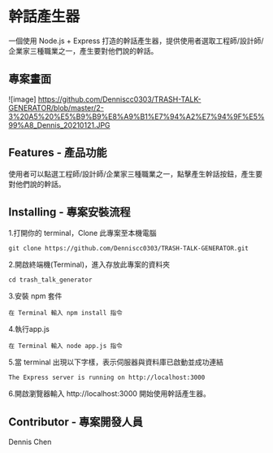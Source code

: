 # 幹話產生器
一個使用 Node.js + Express 打造的幹話產生器，提供使用者選取工程師/設計師/企業家三種職業之一，產生要對他們說的幹話。

## 專案畫面
![image] https://github.com/Denniscc0303/TRASH-TALK-GENERATOR/blob/master/2-3%20A5%20%E5%B9%B9%E8%A9%B1%E7%94%A2%E7%94%9F%E5%99%A8_Dennis_20210121.JPG

## Features - 產品功能
使用者可以點選工程師/設計師/企業家三種職業之一，點擊產生幹話按鈕，產生要對他們說的幹話。

## Installing - 專案安裝流程
1.打開你的 terminal，Clone 此專案至本機電腦
```
git clone https://github.com/Denniscc0303/TRASH-TALK-GENERATOR.git
```
2.開啟終端機(Terminal)，進入存放此專案的資料夾
```
cd trash_talk_generator
```
3.安裝 npm 套件
```
在 Terminal 輸入 npm install 指令
```
4.執行app.js
```
在 Terminal 輸入 node app.js 指令
```
5.當 terminal 出現以下字樣，表示伺服器與資料庫已啟動並成功連結
```
The Express server is running on http://localhost:3000
```
6.開啟瀏覽器輸入 http://localhost:3000 開始使用幹話產生器。

## Contributor - 專案開發人員
Dennis Chen
